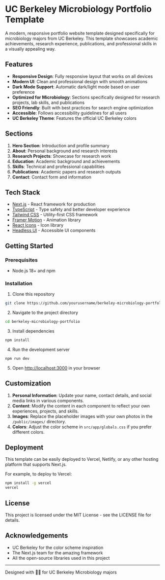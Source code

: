 # UC Berkeley Microbiology Portfolio Template

A modern, responsive portfolio website template designed specifically for microbiology majors from UC Berkeley. This template showcases academic achievements, research experience, publications, and professional skills in a visually appealing way.

## Features

- **Responsive Design**: Fully responsive layout that works on all devices
- **Modern UI**: Clean and professional design with smooth animations
- **Dark Mode Support**: Automatic dark/light mode based on user preference
- **Optimized for Microbiology**: Sections specifically designed for research projects, lab skills, and publications
- **SEO Friendly**: Built with best practices for search engine optimization
- **Accessible**: Follows accessibility guidelines for all users
- **UC Berkeley Theme**: Features the official UC Berkeley colors

## Sections

1. **Hero Section**: Introduction and profile summary
2. **About**: Personal background and research interests
3. **Research Projects**: Showcase for research work
4. **Education**: Academic background and achievements
5. **Skills**: Technical and professional capabilities
6. **Publications**: Academic papers and research outputs
7. **Contact**: Contact form and information

## Tech Stack

- [Next.js](https://nextjs.org/) - React framework for production
- [TypeScript](https://www.typescriptlang.org/) - Type safety and better developer experience
- [Tailwind CSS](https://tailwindcss.com/) - Utility-first CSS framework
- [Framer Motion](https://www.framer.com/motion/) - Animation library
- [React Icons](https://react-icons.github.io/react-icons/) - Icon library
- [Headless UI](https://headlessui.com/) - Accessible UI components

## Getting Started

### Prerequisites

- Node.js 18+ and npm

### Installation

1. Clone this repository
```bash
git clone https://github.com/yourusername/berkeley-microbiology-portfolio.git
```

2. Navigate to the project directory
```bash
cd berkeley-microbiology-portfolio
```

3. Install dependencies
```bash
npm install
```

4. Run the development server
```bash
npm run dev
```

5. Open [http://localhost:3000](http://localhost:3000) in your browser

## Customization

1. **Personal Information**: Update your name, contact details, and social media links in various components.
2. **Content**: Modify the content in each component to reflect your own experiences, projects, and skills.
3. **Images**: Replace the placeholder images with your own photos in the `/public/images/` directory.
4. **Colors**: Adjust the color scheme in `src/app/globals.css` if you prefer different colors.

## Deployment

This template can be easily deployed to Vercel, Netlify, or any other hosting platform that supports Next.js.

For example, to deploy to Vercel:

```bash
npm install -g vercel
vercel
```

## License

This project is licensed under the MIT License - see the LICENSE file for details.

## Acknowledgements

- UC Berkeley for the color scheme inspiration
- The Next.js team for the amazing framework
- All the open-source libraries used in this project

---

Designed with 💙💛 for UC Berkeley Microbiology majors
